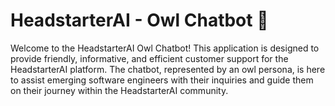 # HeadstarterAI - Owl Chatbot 🦉
Welcome to the HeadstarterAI Owl Chatbot! This application is designed to provide friendly, informative, and efficient customer support for the HeadstarterAI platform. The chatbot, represented by an owl persona, is here to assist emerging software engineers with their inquiries and guide them on their journey within the HeadstarterAI community.
